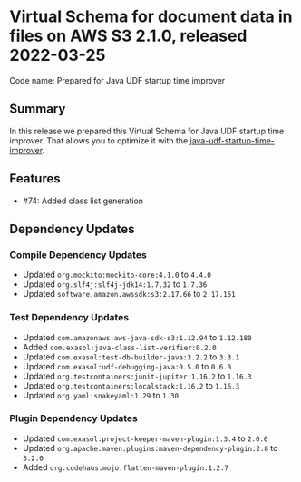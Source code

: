 # Virtual Schema for document data in files on AWS S3 2.1.0, released 2022-03-25

Code name: Prepared for Java UDF startup time improver

## Summary

In this release we prepared this Virtual Schema for Java UDF startup time improver. That allows you to optimize it with the [java-udf-startup-time-improver](https://github.com/exasol/java-udf-startup-time-improver/).

## Features

* #74: Added class list generation

## Dependency Updates

### Compile Dependency Updates

* Updated `org.mockito:mockito-core:4.1.0` to `4.4.0`
* Updated `org.slf4j:slf4j-jdk14:1.7.32` to `1.7.36`
* Updated `software.amazon.awssdk:s3:2.17.66` to `2.17.151`

### Test Dependency Updates

* Updated `com.amazonaws:aws-java-sdk-s3:1.12.94` to `1.12.180`
* Added `com.exasol:java-class-list-verifier:0.2.0`
* Updated `com.exasol:test-db-builder-java:3.2.2` to `3.3.1`
* Updated `com.exasol:udf-debugging-java:0.5.0` to `0.6.0`
* Updated `org.testcontainers:junit-jupiter:1.16.2` to `1.16.3`
* Updated `org.testcontainers:localstack:1.16.2` to `1.16.3`
* Updated `org.yaml:snakeyaml:1.29` to `1.30`

### Plugin Dependency Updates

* Updated `com.exasol:project-keeper-maven-plugin:1.3.4` to `2.0.0`
* Updated `org.apache.maven.plugins:maven-dependency-plugin:2.8` to `3.2.0`
* Added `org.codehaus.mojo:flatten-maven-plugin:1.2.7`
